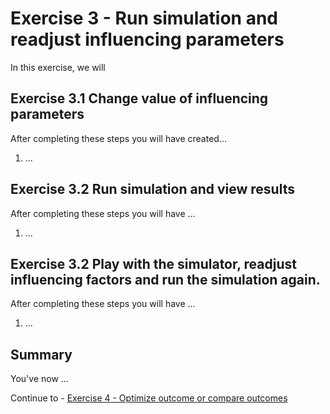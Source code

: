 # Exercise 3 - Run simulation and readjust influencing parameters

In this exercise, we will 

## Exercise 3.1 Change value of influencing parameters

After completing these steps you will have created...

1. ...


## Exercise 3.2 Run simulation and view results

After completing these steps you will have ...

1.	...

## Exercise 3.2 Play with the simulator, readjust influencing factors and run the simulation again.

After completing these steps you will have ...

1.	...


## Summary

You've now ...

Continue to - [Exercise 4 - Optimize outcome or compare outcomes](../ex4/README.md)